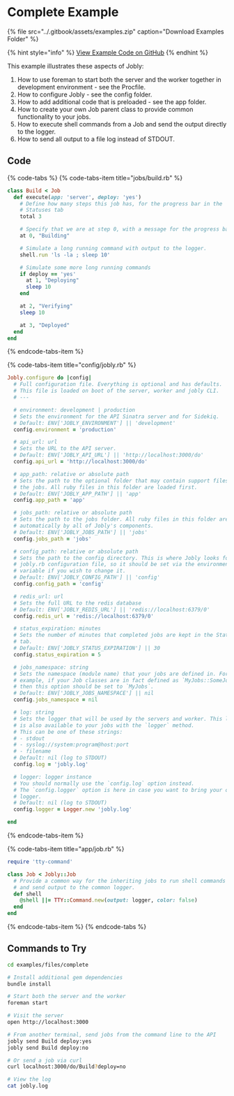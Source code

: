 # Complete Example

{% file src="../.gitbook/assets/examples.zip" caption="Download Examples Folder" %}

{% hint style="info" %}
[View Example Code on GitHub](https://github.com/DannyBen/jobly-docs/tree/master/examples/files/complete)
{% endhint %}

This example illustrates these aspects of Jobly:

1. How to use foreman to start both the server and the worker together in development environment - see the Procfile.
2. How to configure Jobly - see the config folder.
3. How to add additional code that is preloaded - see the app folder.
4. How to create your own Job parent class to provide common functionality to your jobs.
5. How to execute shell commands from a Job and send the output directly to the logger.
6. How to send all output to a file log instead of STDOUT.

## Code

{% code-tabs %}
{% code-tabs-item title="jobs/build.rb" %}
```ruby
class Build < Job
  def execute(app: 'server', deploy: 'yes')
    # Define how many steps this job has, for the progress bar in the 
    # Statuses tab
    total 3

    # Specify that we are at step 0, with a message for the progress bar.
    at 0, "Building"

    # Simulate a long running command with output to the logger.
    shell.run 'ls -la ; sleep 10'

    # Simulate some more long running commands
    if deploy == 'yes'
      at 1, "Deploying"
      sleep 10
    end

    at 2, "Verifying"
    sleep 10

    at 3, "Deployed"
  end
end
```
{% endcode-tabs-item %}

{% code-tabs-item title="config/jobly.rb" %}
```ruby
Jobly.configure do |config|
  # Full configuration file. Everything is optional and has defaults.
  # This file is loaded on boot of the server, worker and jobly CLI.
  # ---

  # environment: development | production
  # Sets the environment for the API Sinatra server and for Sidekiq.
  # Default: ENV['JOBLY_ENVIRONMENT'] || 'development'
  config.environment = 'production'

  # api_url: url
  # Sets the URL to the API server.
  # Default: ENV['JOBLY_API_URL'] || 'http://localhost:3000/do'
  config.api_url = 'http://localhost:3000/do'

  # app_path: relative or absolute path
  # Sets the path to the optional folder that may contain support files for
  # the jobs. All ruby files in this folder are loaded first.
  # Default: ENV['JOBLY_APP_PATH'] || 'app'
  config.app_path = 'app'

  # jobs_path: relative or absolute path
  # Sets the path to the jobs folder. All ruby files in this folder are loaded
  # automatically by all of Jobly's components.
  # Default: ENV['JOBLY_JOBS_PATH'] || 'jobs'
  config.jobs_path = 'jobs'

  # config_path: relative or absolute path
  # Sets the path to the config directory. This is where Jobly looks for this
  # jobly.rb configuration file, so it should be set via the environment
  # variable if you wish to change it.
  # Default: ENV['JOBLY_CONFIG_PATH'] || 'config'
  config.config_path = 'config'

  # redis_url: url
  # Sets the full URL to the redis database
  # Default: ENV['JOBLY_REDIS_URL'] || 'redis://localhost:6379/0'
  config.redis_url = 'redis://localhost:6379/0'

  # status_expiration: minutes
  # Sets the number of minutes that completed jobs are kept in the Statuses
  # tab.
  # Default: ENV['JOBLY_STATUS_EXPIRATION'] || 30
  config.status_expiration = 5

  # jobs_namespace: string
  # Sets the namespace (module name) that your jobs are defined in. For 
  # example, if your Job classes are in fact defined as `MyJobs::SomeJob` 
  # then this option should be set to `MyJobs`.
  # Default: ENV['JOBLY_JOBS_NAMESPACE'] || nil
  config.jobs_namespace = nil

  # log: string
  # Sets the logger that will be used by the servers and worker. This logger
  # is also available to your jobs with the `logger` method.
  # This can be one of these strings:
  # - stdout
  # - syslog://system:program@host:port
  # - filename
  # Default: nil (log to STDOUT)
  config.log = 'jobly.log'

  # logger: logger instance
  # You should normally use the `config.log` option instead.
  # The `config.logger` option is here in case you want to bring your own 
  # logger. 
  # Default: nil (log to STDOUT)
  config.logger = Logger.new 'jobly.log'

end
```
{% endcode-tabs-item %}

{% code-tabs-item title="app/job.rb" %}
```ruby
require 'tty-command'

class Job < Jobly::Job
  # Provide a common way for the inheriting jobs to run shell commands
  # and send output to the common logger.
  def shell
    @shell ||= TTY::Command.new(output: logger, color: false)
  end
end
```
{% endcode-tabs-item %}
{% endcode-tabs %}

## Commands to Try

```bash
cd examples/files/complete

# Install additional gem dependencies
bundle install

# Start both the server and the worker
foreman start

# Visit the server
open http://localhost:3000

# From another terminal, send jobs from the command line to the API
jobly send Build deploy:yes
jobly send Build deploy:no

# Or send a job via curl
curl localhost:3000/do/Build?deploy=no

# View the log
cat jobly.log
```

